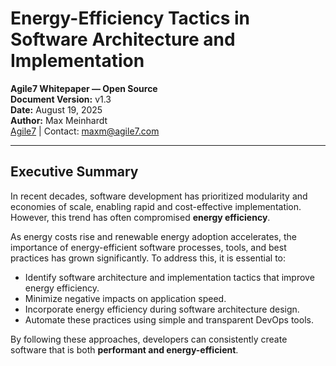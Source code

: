 # Energy-Efficiency Tactics in Software Architecture and Implementation

**Agile7 Whitepaper — Open Source**  
**Document Version:** v1.3  
**Date:** August 19, 2025  
**Author:** Max Meinhardt  
[Agile7](https://www.agile7.com) | Contact: maxm@agile7.com  

---

## Executive Summary

In recent decades, software development has prioritized modularity and economies of scale, enabling rapid and cost-effective implementation. However, this trend has often compromised **energy efficiency**.

As energy costs rise and renewable energy adoption accelerates, the importance of energy-efficient software processes, tools, and best practices has grown significantly. To address this, it is essential to:

- Identify software architecture and implementation tactics that improve energy efficiency.  
- Minimize negative impacts on application speed.  
- Incorporate energy efficiency during software architecture design.  
- Automate these practices using simple and transparent DevOps tools.  

By following these approaches, developers can consistently create software that is both **performant and energy-efficient**.

